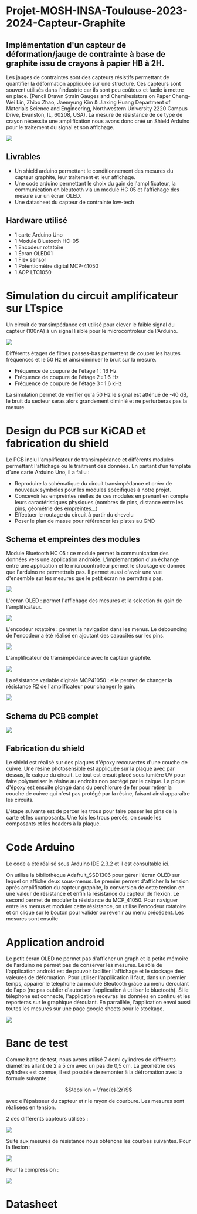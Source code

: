 # Projet-MOSH-INSA-Toulouse-2023-2024-Capteur-Graphite
## Implémentation d'un capteur de déformation/jauge de contrainte à base de graphite issu de crayons à papier HB à 2H.
Les jauges de contraintes sont des capteurs résistifs permettant de quantifier la déformation appliquée sur une structure. Ces capteurs sont souvent utilisés dans l'industrie car ils sont peu coûteux et facile à mettre en place. (Pencil Drawn Strain Gauges and Chemiresistors on Paper Cheng-Wei Lin, Zhibo Zhao, Jaemyung Kim & Jiaxing Huang Department of Materials Science and Engineering, Northwestern University 2220 Campus Drive, Evanston, IL, 60208, USA).
La mesure de résistance de ce type de crayon nécessite une amplification nous avons donc créé un Shield Arduino pour le traitement du signal et son affichage.

![](https://github.com/GaetanDelpech/Projet-MOSH-INSA-Toulouse-2023-2024-Capteur-Graphite/blob/main/images/Photo%20shield.jpg)

## Livrables
- Un shield arduino permettant le conditionnement des mesures du capteur graphite, leur traitement et leur affichage.
- Une code arduino permettant le choix du gain de l'amplificateur, la communication en bleutooth via un module HC 05 et l'affichage des mesure sur un écran OLED.
- Une datasheet du capteur de contrainte low-tech

## Hardware utilisé
- 1 carte Arduino Uno
- 1 Module Bluetooth HC-05
- 1 Encodeur rotatoire
- 1 Écran OLED01
- 1 Flex sensor
- 1 Potentiomètre digital MCP-41050
- 1 AOP LTC1050

# Simulation du circuit amplificateur sur LTspice
Un circuit de transimpédance est utilisé pour elever le faible signal du capteur (100nA) à un signal lisible pour le microcontroleur de l'Arduino.

![](https://github.com/GaetanDelpech/Projet-MOSH-INSA-Toulouse-2023-2024-Capteur-Graphite/blob/main/images/Circuicuit%20et%20etages.PNG)

Différents étages de filtres passes-bas permettent de couper les hautes fréquences et le 50 Hz et ainsi diminuer le bruit sur la mesure.
  - Fréquence de coupure de l'étage 1 : 16 Hz
  - Fréquence de coupure de l'étage 2 : 1.6 Hz
  - Fréquence de coupure de l'étage 3 : 1.6 kHz

La simulation permet de verifier qu'à 50 Hz le signal est atténué de -40 dB, le bruit du secteur seras alors grandement diminié et ne perturberas pas la mesure. 

# Design du PCB sur KiCAD et fabrication du shield

Le PCB inclu l'amplificateur de transimpédance et différents modules permettant l'affichage ou le traitment des données. En partant d’un template d’une carte Arduino Uno, il a fallu :
  - Reproduire la schématique du circuit transimpédance et créer de nouveaux symboles pour les modules spécifiques à notre projet.
  - Concevoir les empreintes réelles de ces modules en prenant en compte leurs caractéristiques physiques (nombres de pins, distance entre les pins, géométrie des empreintes…)
  - Effectuer le routage du circuit à partir du chevelu
  - Poser le plan de masse pour référencer les pistes au GND

## Schema et empreintes des modules

Module Bluetooth HC 05 : ce module permet la communication des données vers une application androide. L'implemantation d'un échange entre une application et le microcontrolleur permet le stockage de donnée que l'arduino ne permettrais pas. Il permet aussi d'avoir une vue d'ensemble sur les mesures que le petit écran ne permttrais pas.

![](https://github.com/GaetanDelpech/Projet-MOSH-INSA-Toulouse-2023-2024-Capteur-Graphite/blob/main/images/Bluetooth.jpg)

L'écran OLED : permet l'affichage des mesures et la selection du gain de l'amplificateur.

![](https://github.com/GaetanDelpech/Projet-MOSH-INSA-Toulouse-2023-2024-Capteur-Graphite/blob/main/images/ecran%20OLED.jpg)

L'encodeur rotatoire : permet la navigation dans les menus. Le debouncing de l'encodeur a été réalisé en ajoutant des capacités sur les pins.

![](https://github.com/GaetanDelpech/Projet-MOSH-INSA-Toulouse-2023-2024-Capteur-Graphite/blob/main/images/Rotary%20Sensor.jpg)

L'amplificateur de transimpédance avec le capteur graphite.

![](https://github.com/GaetanDelpech/Projet-MOSH-INSA-Toulouse-2023-2024-Capteur-Graphite/blob/main/images/PCB%20ampli.jpg)

La résistance variable digitale MCP41050 : elle permet de changer la résistance R2 de l'amplificateur pour changer le gain.

![](https://github.com/GaetanDelpech/Projet-MOSH-INSA-Toulouse-2023-2024-Capteur-Graphite/blob/main/images/MCP.jpg)



## Schema du PCB complet

![](https://github.com/GaetanDelpech/Projet-MOSH-INSA-Toulouse-2023-2024-Capteur-Graphite/blob/main/images/PCB.PNG.jpg)

## Fabrication du shield

Le shield est réalisé sur des plaques d'époxy recouvertes d'une couche de cuivre. Une résine photosensible est appliquée sur la plaque avec par dessus, le calque du circuit. Le tout est ensuit placé sous lumière UV pour faire polymeriser la résine au endroits non protégé par le calque. La plque d'époxy est ensuite plongé dans du perchlorure de fer pour retirer la couche de cuivre qui n'est pas protégé par la résine, faisant ainsi apparaître les circuits.

L'étape suivante est de percer les trous pour faire passer les pins de la carte et les composants. Une fois les trous percés, on soude les composants et les headers à la plaque.

# Code Arduino
Le code a été réalisé sous Arduino IDE 2.3.2 et il est consultable 
[ici](https://github.com/MOSH-Insa-Toulouse/2023-2024-GP-Delpech_Maurel-Audry/tree/main/Master_code_projet_capteur).

On utilise la bibliothèque Adafruit_SSD1306 pour gérer l'écran OLED sur lequel on affiche deux sous-menus.
Le premier permet d'afficher la tension après amplification du capteur graphite, la conversion de cette tension en une valeur de résistance et enfin la résistance du capteur de flexion. Le second permet de moduler la résistance du MCP_41050.
Pour naviguer entre les menus et moduler cette résistance, on utilise l'encodeur rotatoire et on clique sur le bouton pour valider ou revenir au menu précédent. 
Les mesures sont ensuite 







# Application android

Le petit écran OLED ne permet pas d'afficher un graph et la petite mémoire de l'arduino ne permet pas de conserver les mesures. Le rôle de l'application android est de pouvoir faciliter l'affichage et le stockage des valeures de déformation.
Pour utiliser l'appliication il faut, dans un premier temps, appairer le telephone au module Bleutooth grâce au menu déroulant de l'app (ne pas oublier d'autoriser l'application à utiliser le bluetooth).
Si le télephone est connecté, l'application recevras les données en continu et les reporteras sur le graphique déroulant. En parrallèle, l'application envoi aussi toutes les mesures sur une page google sheets pour le stockage.

![](https://github.com/GaetanDelpech/Projet-MOSH-INSA-Toulouse-2023-2024-Capteur-Graphite/blob/main/images/App%20front.PNG)


# Banc de test

Comme banc de test, nous avons utilisé 7 demi cylindres de différents diamètres allant de 2 à 5 cm avec un pas de 0,5 cm. La géométrie des cylindres est connue, il est possbile de remonter à la défromation avec la formule suivante :

$$\epsilon = \frac{e}{2r}$$ 
 
avec e l’épaisseur du capteur et r le rayon de courbure. Les mesures sont réalisées en tension.

2 des différents capteurs utilisés :

![](https://github.com/GaetanDelpech/Projet-MOSH-INSA-Toulouse-2023-2024-Capteur-Graphite/blob/main/images/Capteur%20Graphite.jpg)

Suite aux mesures de résistance nous obtenons les courbes suivantes.
Pour la flexion :

![](https://github.com/MOSH-Insa-Toulouse/2023-2024-GP-Delpech_Maurel-Audry/blob/main/images/Resistance%20relative%20deformation%20Flexion.PNG)

Pour la compression :

![](https://github.com/MOSH-Insa-Toulouse/2023-2024-GP-Delpech_Maurel-Audry/blob/main/images/Resistance%20relative%20deformation%20compression.PNG)

# Datasheet

